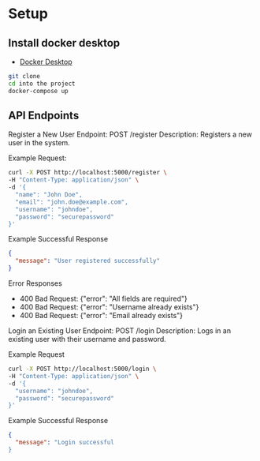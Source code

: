 # Setup

## Install docker desktop
- [Docker Desktop](https://www.docker.com/products/docker-desktop)

```bash
git clone 
cd into the project
docker-compose up
```

## API Endpoints

Register a New User
Endpoint: POST /register
Description: Registers a new user in the system.

Example Request:
```bash
curl -X POST http://localhost:5000/register \
-H "Content-Type: application/json" \
-d '{
  "name": "John Doe",
  "email": "john.doe@example.com",
  "username": "johndoe",
  "password": "securepassword"
}'
```
Example Successful Response
```json
{
  "message": "User registered successfully"
}
```

Error Responses
- 400 Bad Request: {"error": "All fields are required"}
- 400 Bad Request: {"error": "Username already exists"}
- 400 Bad Request: {"error": "Email already exists"}


Login an Existing User
Endpoint: POST /login
Description: Logs in an existing user with their username and password.

Example Request
```bash
curl -X POST http://localhost:5000/login \
-H "Content-Type: application/json" \
-d '{
  "username": "johndoe",
  "password": "securepassword"
}'
```

Example Successful Response
```json
{
  "message": "Login successful
}
```


